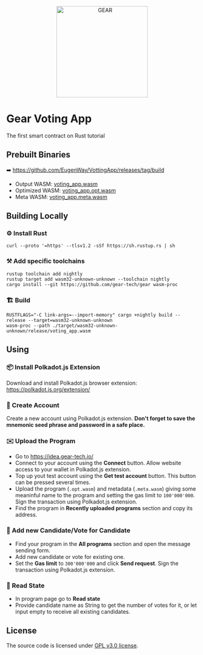 <p align="center">
  <a href="https://gitpod.io/#https://github.com/EugenWay/VottingApp">
    <img src="https://gitpod.io/button/open-in-gitpod.svg" width="240" alt="GEAR">
  </a>
</p>

# Gear Voting App

The first smart contract on Rust tutorial

## Prebuilt Binaries

➡️ https://github.com/EugenWay/VottingApp/releases/tag/build

- Output WASM: [voting_app.wasm](https://github.com/EugenWay/VottingApp/releases/download/build/voting_app.wasm)
- Optimized WASM: [voting_app.opt.wasm](https://github.com/EugenWay/VottingApp/releases/download/build/gear_feeds_channel.opt.wasm)
- Meta WASM: [voting_app.meta.wasm](https://github.com/EugenWay/VottingApp/download/build/gear_feeds_channel.meta.wasm)

## Building Locally

### ⚙️ Install Rust

```shell
curl --proto '=https' --tlsv1.2 -sSf https://sh.rustup.rs | sh
```

### ⚒️ Add specific toolchains

```shell
rustup toolchain add nightly
rustup target add wasm32-unknown-unknown --toolchain nightly
cargo install --git https://github.com/gear-tech/gear wasm-proc
```

### 🏗️ Build

```shell
RUSTFLAGS="-C link-args=--import-memory" cargo +nightly build --release --target=wasm32-unknown-unknown
wasm-proc --path ./target/wasm32-unknown-unknown/release/voting_app.wasm
```

## Using

### 📦 Install Polkadot.js Extension

Download and install Polkadot.js browser extension: https://polkadot.js.org/extension/

### 👛 Create Account

Create a new account using Polkadot.js extension. **Don't forget to save the mnemonic seed phrase and password in a safe place.**

### ✉️ Upload the Program

- Go to https://idea.gear-tech.io/
- Connect to your account using the **Connect** button. Allow website access to your wallet in Polkadot.js extension.
- Top up yout test account using the **Get test account** button. This button can be pressed several times.
- Upload the program (`.opt.wasm`) and metadata (`.meta.wasm`) giving some meaninful name to the program and setting the gas limit to `100'000'000`. Sign the transaction using Polkadot.js extension.
- Find the program in **Recently uploaded programs** section and copy its address.

### 📒 Add new Candidate/Vote for Candidate

- Find your program in the **All programs** section and open the message sending form.
- Add new candidate or vote for existing one.
- Set the **Gas limit** to `300'000'000` and click **Send request**. Sign the transaction using Polkadot.js extension.

### 📒 Read State

- In program page go to **Read state**
- Provide candidate name as String to get the number of votes for it, or let input empty to receive all existing candidates.

## License

The source code is licensed under [GPL v3.0 license](LICENSE).